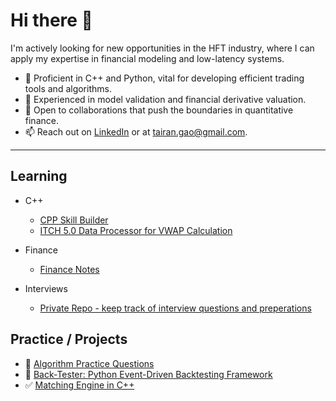 # Hi there 👋

I'm actively looking for new opportunities in the HFT industry, where I can apply my expertise in financial modeling and low-latency systems.

- 🔭 Proficient in C++ and Python, vital for developing efficient trading tools and algorithms.
- 🌱 Experienced in model validation and financial derivative valuation.
- 👯 Open to collaborations that push the boundaries in quantitative finance.
- 📫 Reach out on [LinkedIn](https://www.linkedin.com/in/tairangao/) or at <tairan.gao@gmail.com>.

---

## Learning

- C++
  - [CPP Skill Builder](https://github.com/GuG-Shadamu/CPPSkillBuilder)
  - [ITCH 5.0 Data Processor for VWAP Calculation](https://github.com/GuG-Shadamu/VWAP-From-ITCH5)

- Finance
  - [Finance Notes](https://github.com/GuG-Shadamu/Finance)

- Interviews
  - [Private Repo - keep track of interview questions and preperations](https://github.com/GuG-Shadamu/job-seeking)


## Practice / Projects

- :date: [Algorithm Practice Questions](https://github.com/GuG-Shadamu/Algorithm)
- :construction: [Back-Tester: Python Event-Driven Backtesting Framework](https://github.com/GuG-Shadamu/back-tester)
- :white_check_mark: [Matching Engine in C++](https://github.com/GuG-Shadamu/MatchingEngine/tree/main)
